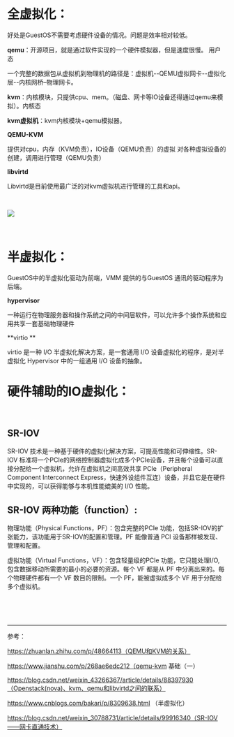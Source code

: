 # 全虚拟化：

好处是GuestOS不需要考虑硬件设备的情况。问题是效率相对较低。

**qemu**：开源项目，就是通过软件实现的一个硬件模拟器，但是速度很慢。 用户态

一个完整的数据包从虚拟机到物理机的路径是：虚拟机--QEMU虚拟网卡--虚拟化层--内核网桥–物理网卡。

**kvm**：内核模块，只提供cpu、mem。（磁盘、网卡等IO设备还得通过qemu来模拟）。内核态

**kvm虚拟机**：kvm内核模块+qemu模拟器。

**QEMU-KVM**

提供对cpu，内存（KVM负责），IO设备（QEMU负责）的虚拟
对各种虚拟设备的创建，调用进行管理（QEMU负责）


**libvirtd**

Libvirtd是目前使用最广泛的对kvm虚拟机进行管理的工具和api。

<br/>

![](https://img-my.csdn.net/uploads/201303/29/1364540142_7304.png)

<br/>

# 半虚拟化：

GuestOS中的半虚拟化驱动为前端，VMM 提供的与GuestOS 通讯的驱动程序为后端。

**hypervisor**

一种运行在物理服务器和操作系统之间的中间层软件，可以允许多个操作系统和应用共享一套基础物理硬件

**virtio **

virtio 是一种 I/O 半虚拟化解决方案，是一套通用 I/O 设备虚拟化的程序，是对半虚拟化 Hypervisor 中的一组通用 I/O 设备的抽象。

# 硬件辅助的IO虚拟化：

<br/>

## SR-IOV

SR-IOV 技术是一种基于硬件的虚拟化解决方案，可提高性能和可伸缩性。SR-IOV 标准将一个PCIe的网络控制器虚拟化成多个PCIe设备，并且每个设备可以直接分配给一个虚拟机，允许在虚拟机之间高效共享 PCIe（Peripheral Component Interconnect Express，快速外设组件互连）设备，并且它是在硬件中实现的，可以获得能够与本机性能媲美的 I/O 性能。

## SR-IOV 两种功能（function）:

物理功能（Physical Functions，PF）：包含完整的PCIe 功能，包括SR-IOV的扩张能力，该功能用于SR-IOV的配置和管理。PF 能像普通 PCI 设备那样被发现、管理和配置。


虚拟功能（Virtual Functions，VF）：包含轻量级的PCIe 功能，它只能处理I/O, 包含数据移动所需要的最小的必要的资源。每个 VF 都是从 PF 中分离出来的。每个物理硬件都有一个 VF 数目的限制。一个 PF，能被虚拟成多个 VF 用于分配给多个虚拟机。

<br/>

<br/>

<br/>

***

参考：

https://zhuanlan.zhihu.com/p/48664113（QEMU和KVM的关系）

https://www.jianshu.com/p/268ae6edc212（qemu-kvm 基础（一）

https://blog.csdn.net/weixin_43266367/article/details/88397930（Openstack(nova)、kvm、qemu和libvirtd之间的联系）

https://www.cnblogs.com/bakari/p/8309638.html （半虚拟化）

https://blog.csdn.net/weixin_30788731/article/details/99916340（SR-IOV——网卡直通技术）
